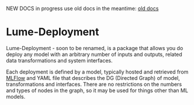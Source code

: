 NEW DOCS in progress
use old docs in the meantime: [old docs](./readme_old.md)

# Lume-Deployment

Lume-Deployment - soon to be renamed, is a package that allows you do deploy any model with an arbitrary number of inputs and outputs, related data transformations and system interfaces. 

Each deployment is defined by a model, typically hosted and retrieved from [MLFlow](https://mlflow.org/) and YAML file that describes the DG (Directed Graph) of model, transformations and interfaces. There are no restrictions on the numbers and types of nodes in the graph, so it may be used for things other than ML models.






